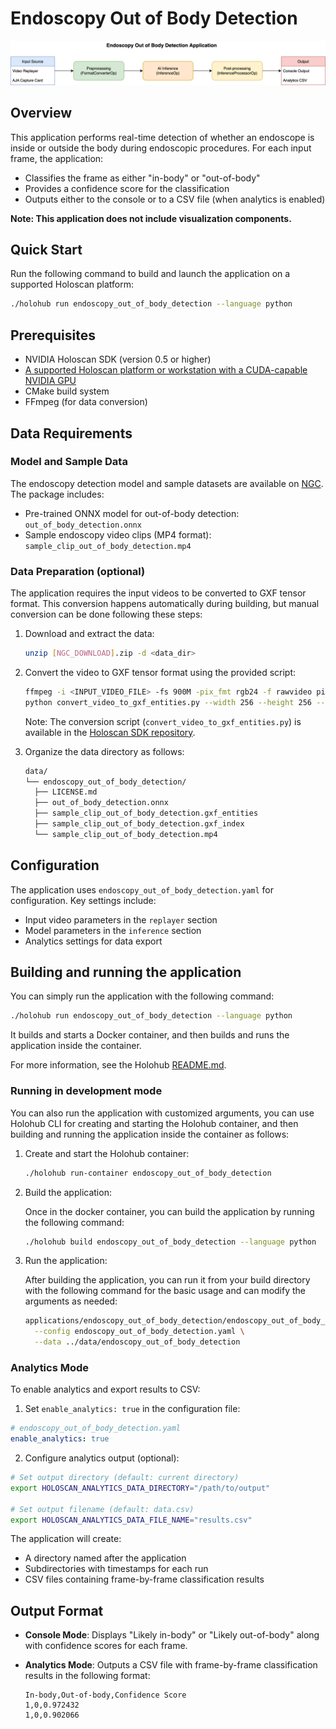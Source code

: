 # Endoscopy Out of Body Detection

![Endoscopy Out of Body Detection Workflow](../endoscopy_out_of_body_detection.png)

## Overview

This application performs real-time detection of whether an endoscope is inside or outside the body during endoscopic procedures. For each input frame, the application:

- Classifies the frame as either "in-body" or "out-of-body"
- Provides a confidence score for the classification
- Outputs either to the console or to a CSV file (when analytics is enabled)

__Note: This application does not include visualization components.__

## Quick Start

Run the following command to build and launch the application on a supported Holoscan platform:

```bash
./holohub run endoscopy_out_of_body_detection --language python
```

## Prerequisites

- NVIDIA Holoscan SDK (version 0.5 or higher)
- [A supported Holoscan platform or workstation with a CUDA-capable NVIDIA GPU](https://docs.nvidia.com/holoscan/sdk-user-guide/sdk_installation.html)
- CMake build system
- FFmpeg (for data conversion)

## Data Requirements

### Model and Sample Data

The endoscopy detection model and sample datasets are available on [NGC](https://catalog.ngc.nvidia.com/orgs/nvidia/teams/clara-holoscan/resources/endoscopy_out_of_body_detection). The package includes:

- Pre-trained ONNX model for out-of-body detection: `out_of_body_detection.onnx`
- Sample endoscopy video clips (MP4 format): `sample_clip_out_of_body_detection.mp4`

### Data Preparation (optional)

The application requires the input videos to be converted to GXF tensor format. This conversion happens automatically during building, but manual conversion can be done following these steps:

1. Download and extract the data:

    ```bash
    unzip [NGC_DOWNLOAD].zip -d <data_dir>
    ```

2. Convert the video to GXF tensor format using the provided script:

    ```bash
    ffmpeg -i <INPUT_VIDEO_FILE> -fs 900M -pix_fmt rgb24 -f rawvideo pipe:1 | \
    python convert_video_to_gxf_entities.py --width 256 --height 256 --channels 3 --framerate 30
    ```

    Note: The conversion script (`convert_video_to_gxf_entities.py`) is available in the [Holoscan SDK repository](https://github.com/nvidia-holoscan/holoscan-sdk/tree/main/scripts).

3. Organize the data directory as follows:

    ```bash
    data/
    └── endoscopy_out_of_body_detection/
      ├── LICENSE.md
      ├── out_of_body_detection.onnx
      ├── sample_clip_out_of_body_detection.gxf_entities
      ├── sample_clip_out_of_body_detection.gxf_index
      └── sample_clip_out_of_body_detection.mp4
    ```

## Configuration

The application uses `endoscopy_out_of_body_detection.yaml` for configuration. Key settings include:

- Input video parameters in the `replayer` section
- Model parameters in the `inference` section
- Analytics settings for data export

## Building and running the application

You can simply run the application with the following command:

```bash
./holohub run endoscopy_out_of_body_detection --language python
```

It builds and starts a Docker container, and then builds and runs the application inside the container.

For more information, see the Holohub [README.md](https://github.com/nvidia-holoscan/holohub/blob/main/README.md).

### Running in development mode

You can also run the application with customized arguments, you can use Holohub CLI for creating and starting the Holohub container, and then building and running the application inside the container as follows:

1. Create and start the Holohub container:

    ```bash
    ./holohub run-container endoscopy_out_of_body_detection
    ```

2. Build the application:

    Once in the docker container, you can build the application by running the following command:

    ```bash
    ./holohub build endoscopy_out_of_body_detection --language python
    ```

3. Run the application:

    After building the application, you can run it from your build directory with the following command for the basic usage and can modify the arguments as needed:

    ```bash
    applications/endoscopy_out_of_body_detection/endoscopy_out_of_body_detection.py \
      --config endoscopy_out_of_body_detection.yaml \
      --data ../data/endoscopy_out_of_body_detection
    ```

### Analytics Mode

To enable analytics and export results to CSV:

1. Set `enable_analytics: true` in the configuration file:

  ```yaml
  # endoscopy_out_of_body_detection.yaml
  enable_analytics: true
  ```

2. Configure analytics output (optional):

  ```bash
  # Set output directory (default: current directory)
  export HOLOSCAN_ANALYTICS_DATA_DIRECTORY="/path/to/output"

  # Set output filename (default: data.csv)
  export HOLOSCAN_ANALYTICS_DATA_FILE_NAME="results.csv"
  ```

The application will create:

- A directory named after the application
- Subdirectories with timestamps for each run
- CSV files containing frame-by-frame classification results

## Output Format

- __Console Mode__: Displays "Likely in-body" or "Likely out-of-body" along with confidence scores for each frame.

- __Analytics Mode__: Outputs a CSV file with frame-by-frame classification results in the following format:

  ```csv
  In-body,Out-of-body,Confidence Score
  1,0,0.972432
  1,0,0.902066
  ```
